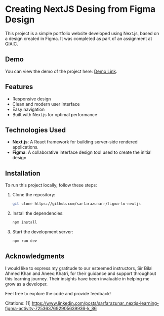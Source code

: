 # Creating NextJS Desing from Figma Design

This project is a simple portfolio website developed using Next.js, based on a design created in Figma. It was completed as part of an assignment at GIAIC.

## Demo

You can view the demo of the project here: [Demo Link](https://www.linkedin.com/posts/sarfarazunar_nextjs-learning-figma-activity-7253637692905639936-k_86?utm_source=share&utm_medium=member_desktop).

## Features

- Responsive design
- Clean and modern user interface
- Easy navigation
- Built with Next.js for optimal performance

## Technologies Used

- **Next.js**: A React framework for building server-side rendered applications.
- **Figma**: A collaborative interface design tool used to create the initial design.

## Installation

To run this project locally, follow these steps:

1. Clone the repository:
   ```bash
   git clone https://github.com/sarfarazunarr/figma-to-nextjs
   ```
2. Install the dependencies:
   ```bash
   npm install
   ```
3. Start the development server:
   ```bash
   npm run dev
   ```

## Acknowledgments

I would like to express my gratitude to our esteemed instructors, Sir Bilal Ahmed Khan and Aneeq Khatri, for their guidance and support throughout this learning journey. Their insights have been invaluable in helping me grow as a developer.

Feel free to explore the code and provide feedback!

Citations:
[1] https://www.linkedin.com/posts/sarfarazunar_nextjs-learning-figma-activity-7253637692905639936-k_86